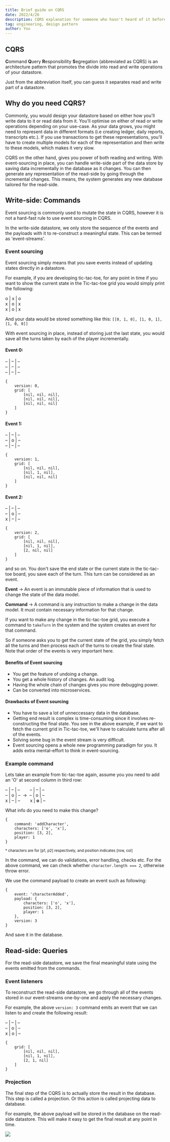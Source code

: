 ```yaml
---
title: Brief guide on CQRS
date: 2022/4/26
description: CQRS explanation for someone who hasn't heard of it before.
tag: engineering, design pattern
author: You
---
```


## CQRS

**C**ommand **Q**uery **R**esponsibility **S**egregation (abbreviated as CQRS) is an architecture pattern that promotes the divide into read and write operations of your datastore.

Just from the abbreviation itself, you can guess it separates read and write part of a datastore. 

## Why do you need CQRS?

Commonly, you would design your datastore based on either how you'll write data to it or read data from it. You'll optimise on either of read or write operations depending on your use-case. As your data grows, you might need to represent data in different formats (i.e creating ledger, daily reports, transcripts etc.). If you use transactions to get these representations, you'll have to create multiple models for each of the representation and then write to these models, which makes it very slow.

CQRS on the other hand, gives you power of both reading and writing. With event-sourcing in place, you can handle write-side part of the data store by saving data incrementally in the database as it changes. You can then generate any representation of the read-side by going through the incremental changes. This means, the system generates any new database tailored for the read-side.

## Write-side: Commands

Event sourcing is commonly used to mutate the state in CQRS, however it is not a hard-fast rule to use event sourcing in CQRS.

In the write-side datastore, we only store the sequence of the events and the payloads with it to re-construct a meaningful state. This can be termed as 'event-streams'.

### Event sourcing

Event sourcing simply means that you save events instead of updating states directly in a datastore.

For example, if you are developing tic-tac-toe, for any point in time if you want to show the current state in the Tic-tac-toe grid you would simply print the following:

o | x | o   
x | o | x   
x | o | x  

And your data would be stored something like this: `[[0, 1, 0], [1, 0, 1], [1, 0, 0]]`

With event sourcing in place, instead of storing just the last state, you would save all the turns taken by each of the player incrementally.

#### Event 0:   

– | – | –   
– | – | –   
– | – | –   

```
{ 
    version: 0, 
    grid: [
        [nil, nil, nil], 
        [nil, nil, nil], 
        [nil, nil, nil]
    ]
}
```

#### Event 1:   

– | – | –   
– | o | –   
– | – | –   

```
{ 
    version: 1, 
    grid: [
        [nil, nil, nil], 
        [nil, 1, nil], 
        [nil, nil, nil]
    ]
}
```

#### Event 2:   
– | – | –   
– | o | –   
x | – | –   

```
{ 
    version: 2, 
    grid: [
        [nil, nil, nil], 
        [nil, 1, nil], 
        [2, nil, nil]
    ]
}
```

and so on. You don't save the end state or the current state in the tic-tac-toe board, you save each of the turn. This turn can be considered as an event.

**Event** -> An event is an immutable piece of information that is used to change the state of the data model.

**Command** -> A command is any instruction to make a change in the data model. It must contain necessary information for that change.

If you want to make any change in the tic-tac-toe grid, you execute a command to `takeTurn` in the system and the system creates an event for that command.

So if someone asks you to get the current state of the grid, you simply fetch all the turns and then process each of the turns to create the final state. Note that order of the events is very important here.

#### Benefits of Event sourcing

- You get the feature of undoing a change.
- You get a whole history of changes. An audit log.
- Having the whole chain of changes gives you more debugging power.
- Can be converted into microservices.

#### Drawbacks of Event sourcing

- You have to save a lot of unneccessary data in the database.
- Getting end result is complex is time-consuming since it involves re-constructing the final state. You see in the above example, if we want to fetch the current grid in Tic-tac-toe, we'll have to calculate turns after all of the events.
- Solving some bug in the event stream is very difficult. 
- Event sourcing opens a whole new programming paradigm for you. It adds extra mental-effort to think in event-sourcing.

### Example command

Lets take an example from tic-tac-toe again, assume you you need to add an 'O' at second column in third row:

– | – | –&nbsp;&nbsp;&nbsp;&nbsp;&nbsp;&nbsp;&nbsp;&nbsp;– | – | –    
– | o | –&nbsp;&nbsp;->&nbsp;&nbsp;– | o | –    
x | – | –&nbsp;&nbsp;&nbsp;&nbsp;&nbsp;&nbsp;&nbsp;&nbsp;x | __o__ | –   

What info do you need to make this change?

```
{
    command: 'addCharacter',
    characters: ['o', 'x'],
    position: [3, 2], 
    player: 1
}
```

<small>* characters are for [p1, p2] respectively, and position indicates [row, col]</small>

In the command, we can do validations, error handling, checks etc. For the above command, we can check whether `character.length === 2`, otherwise throw error.

We use the command payload to create an event such as following:
```
{
    event: 'characterAdded',
    payload: {
        characters: ['o', 'x'],
        position: [3, 2], 
        player: 1
    },
    version: 3
}
```

And save it in the database.

## Read-side: Queries

For the read-side datastore, we save the final meaningful state using the events emitted from the commands.


### Event listeners

To reconstruct the read-side datastore, we go through all of the events stored in our event-streams one-by-one and apply the necessary changes. 

For example, the above `version: 3` command emits an event that we can listen to and create the following result:
 
– | – | –   
– | o | –   
x | o | –   

```
{
    grid: [
        [nil, nil, nil], 
        [nil, 1, nil], 
        [2, 1, nil]
    ]
}
```

### Projection

The final step of the CQRS is to actually store the result in the database. This step is called a projection. Or this action is called projecting data to database.

For example, the above payload will be stored in the database on the read-side datastore. This will make it easy to get the final result at any point in time.


<img className="cqrs-img" src="/images/CQRS.png"/>